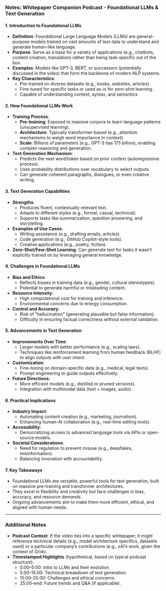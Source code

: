 ### Notes: Whitepaper Companion Podcast - Foundational LLMs & Text Generation

#### 1. Introduction to Foundational LLMs
- **Definition**: Foundational Large Language Models (LLMs) are general-purpose models trained on vast amounts of text data to understand and generate human-like language.
- **Purpose**: Serve as a base for a variety of applications (e.g., chatbots, content creation, translation) rather than being task-specific out of the box.
- **Examples**: Models like GPT-3, BERT, or successors (potentially discussed in the video) that form the backbone of modern NLP systems.
- **Key Characteristics**:
  - Pre-trained on diverse datasets (e.g., books, websites, articles).
  - Fine-tuned for specific tasks or used as-is for zero-shot learning.
  - Capable of understanding context, syntax, and semantics.

#### 2. How Foundational LLMs Work
- **Training Process**:
  - **Pre-training**: Exposed to massive corpora to learn language patterns (unsupervised learning).
  - **Architecture**: Typically transformer-based (e.g., attention mechanisms to weigh word importance in context).
  - **Scale**: Billions of parameters (e.g., GPT-3 has 175 billion), enabling complex reasoning and generation.
- **Text Generation Mechanism**:
  - Predicts the next word/token based on prior context (autoregressive process).
  - Uses probability distributions over vocabulary to select outputs.
  - Can generate coherent paragraphs, dialogues, or even creative writing.

#### 3. Text Generation Capabilities
- **Strengths**:
  - Produces fluent, contextually relevant text.
  - Adapts to different styles (e.g., formal, casual, technical).
  - Supports tasks like summarization, question answering, and storytelling.
- **Examples of Use Cases**:
  - Writing assistance (e.g., drafting emails, articles).
  - Code generation (e.g., GitHub Copilot-style tools).
  - Creative applications (e.g., poetry, fiction).
- **Zero-Shot/Few-Shot Learning**: Can generate text for tasks it wasn’t explicitly trained on by leveraging general knowledge.

#### 4. Challenges in Foundational LLMs
- **Bias and Ethics**:
  - Reflects biases in training data (e.g., gender, cultural stereotypes).
  - Potential to generate harmful or misleading content.
- **Resource Intensity**:
  - High computational cost for training and inference.
  - Environmental concerns due to energy consumption.
- **Control and Accuracy**:
  - Risk of "hallucination" (generating plausible but false information).
  - Difficulty in ensuring factual correctness without external validation.

#### 5. Advancements in Text Generation
- **Improvements Over Time**:
  - Larger models with better performance (e.g., scaling laws).
  - Techniques like reinforcement learning from human feedback (RLHF) to align outputs with user intent.
- **Customization**:
  - Fine-tuning on domain-specific data (e.g., medical, legal texts).
  - Prompt engineering to guide outputs effectively.
- **Future Directions**:
  - More efficient models (e.g., distilled or pruned versions).
  - Integration with multimodal data (text + images, audio).

#### 6. Practical Implications
- **Industry Impact**:
  - Automating content creation (e.g., marketing, journalism).
  - Enhancing human-AI collaboration (e.g., real-time editing tools).
- **Accessibility**:
  - Democratizing access to advanced language tools via APIs or open-source models.
- **Societal Considerations**:
  - Need for regulation to prevent misuse (e.g., deepfakes, misinformation).
  - Balancing innovation with accountability.

#### 7. Key Takeaways
- Foundational LLMs are versatile, powerful tools for text generation, built on massive pre-training and transformer architectures.
- They excel in flexibility and creativity but face challenges in bias, accuracy, and resource demands.
- Ongoing advancements aim to make them more efficient, ethical, and aligned with human needs.

---

### Additional Notes
- **Podcast Context**: If the video ties into a specific whitepaper, it might reference technical details (e.g., model architecture specifics, datasets used) or a particular company’s contributions (e.g., xAI’s work, given the context of Grok).
- **Timestamped Highlights** (hypothetical, based on typical podcast structure):
  - 0:00–5:00: Intro to LLMs and their evolution.
  - 5:00–15:00: Technical breakdown of text generation.
  - 15:00–25:00: Challenges and ethical concerns.
  - 25:00–end: Future trends and Q&A (if applicable).

